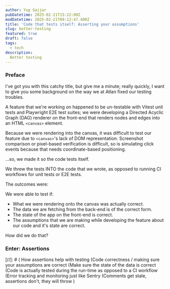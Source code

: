 ```yaml
---
author: Yug Gajjar
pubDatetime: 2025-02-21T15:22:00Z
modDatetime: 2025-02-21T09:12:47.400Z
title: 'Code that tests itself: Asserting your assumptions'
slug: better-testing
featured: true
draft: false
tags:
  - tech
description:
  Better testing
---
```


### Preface

I've got you with this catchy title, but give me a minute; really quickly, I want to give
you some background on the way we at Atlan fixed our testing troubles.

A feature that we're working on happened to be un-testable with
Vitest unit tests and Playwright E2E test suites; we were developing a Directed Acyclic Graph (DAG)
renderer on the front-end that renders nodes and edges into an HTML `<canvas>` element.

Because we were rendering into the canvas, it was difficult to test
our feature due to `<canvas>`'s lack of DOM representation.
Screenshot comparison or pixel-based verification is difficult,
so is simulating click events because that needs coordinate-based positioning.

...so, we made it so the code tests itself.

We threw the tests INTO the code that we wrote, as opposed to running CI workflows for
unit tests or E2E tests.

The outcomes were:

We were able to test if:
- What we were rendering onto the canvas was actually correct. 
- The data we are fetching from the back-end is of the correct form.
- The state of the app on the front-end is correct.
- The assumptions that we are making while developing the feature about our code and it's state are correct.

How did we do that?

### Enter: Assertions

[//]: # (
    How assertions help with testing <canvas>
    (Code correctness / making sure your assumptions are correct
    (Make sure the state of the data is correct
    (Code is actually tested during the run-time as opposed to a CI workflow
    (Error tracking and monitoring just like Sentry
    (Comments get stale, assertions don't, they will throw
)

